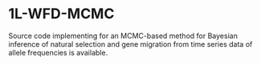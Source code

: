 # 1L-WFD-MCMC
Source code implementing for an MCMC-based method for Bayesian inference of natural selection and gene migration from time series data of allele frequencies is available.
